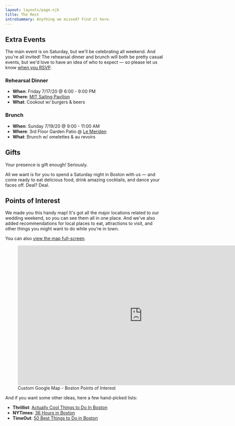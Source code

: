 ```yaml
---
layout: layouts/page.njk
title: The Rest
introSummary: Anything we missed? Find it here.
---
```

## Extra Events

The main event is on Saturday, but we'll be celebrating all weekend. And you're all invited! The rehearsal dinner and brunch will both be pretty casual events, but we'd love to have an idea of who to expect — so please let us know [when you RSVP](https://forms.gle/oGE2CyvYXqrC5PDH9).

### Rehearsal Dinner

* **When**: Friday 7/17/20 @ 6:00 - 9:00 PM
* **Where**: [MIT Sailing Pavilion](https://goo.gl/maps/18Gd1HS44ThsRVXw6)
* **What**: Cookout w/ burgers & beers

### Brunch

* **When**: Sunday 7/19/20 @ 9:00 - 11:00 AM
* **Where**: 3rd Floor Garden Patio @ [Le Meriden](https://goo.gl/maps/rdZVPF9Lhruc7XRZA)
* **What**: Brunch w/ omelettes & au revoirs

## Gifts

Your presence is gift enough! Seriously. 

All we want is for you to spend a Saturday night in Boston with us — and come ready to eat delicious food, drink amazing cocktails, and dance your faces off. Deal? Deal.

## Points of Interest

We made you this handy map! It's got all the major locations related to our wedding weekend, so you can see them all in one place. And we've also added recommendations for local places to eat, attractions to visit, and other things you might want to do while you're in town.

You can also [view the map full-screen](https://www.google.com/maps/d/viewer?mid=1YViXbcdejBdYPMC9Q-rSpbtDueOqHOS2&hl=en&usp=sharing).

<figure>
    <iframe src="https://www.google.com/maps/d/u/0/embed?mid=1YViXbcdejBdYPMC9Q-rSpbtDueOqHOS2" width="792" height="446" frameborder="0" style="border:0;" allowfullscreen=""></iframe>
    <figcaption>Custom Google Map - Boston Points of Interest</figcaption>
</figure>

And if you want some other ideas, here a few hand-picked lists:
* **Thrillist**: [Actually Cool Things to Do In Boston](https://www.thrillist.com/lifestyle/boston/things-to-do-in-boston)
* **NYTimes**: [36 Hours in Boston](https://www.nytimes.com/2015/09/20/travel/what-to-do-in-36-hours-in-boston.html)
* **TimeOut**: [50 Best Things to Do in Boston](https://www.timeout.com/boston/things-to-do/50-best-things-to-do-in-boston)